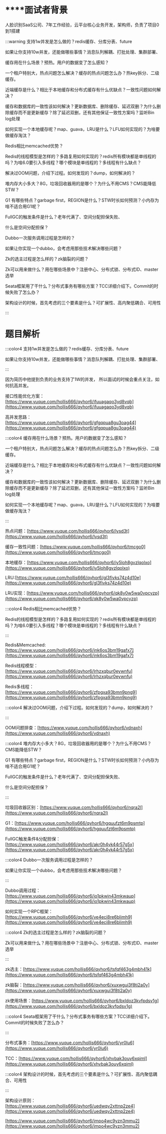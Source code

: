 # **<font style="color:rgb(38, 38, 38);"></font>**面试者背景


人脸识别SaaS公司、7年工作经验，云平台核心业务开发，架构师，负责了项目0到1搭建



:::warning
支持1w并发是怎么做的？redis缓存、分库分表、future

如果让你支持10w并发，还能做哪些事情？消息队列解耦、打批处理、集群部署、

缓存用在什么场景？预热。用户的数据变了怎么感知？

一个租户特别大，热点问题怎么解决？缓存的热点问题怎么办？热key拆分、二级缓存。

近端缓存是什么？相比于本地缓存和分布式缓存有什么优缺点？一致性问题如何解决？

缓存和数据库的一致性该如何解决？更新数据库、删除缓存、延迟双删？为什么删除缓存而不是更新缓存？除了延迟双删，还有其他保证一致性方案吗？监听Bin log处理

如何实现一个本地缓存呢？map、guava，LRU是什么？LFU如何实现的？为啥要做缓存淘汰？

Redis相比memcached优势？

Redis的线程模型是怎样的？多路复用如何实现的？redis所有模块都是单线程的吗？为啥6.0要引入多线程？哪个模块是单线程的？多线程有什么缺点？

解决过OOM问题，介绍下过程。如何发现的？dump，如何解决的？

堆内存大小多大？8G，垃圾回收器用的是哪个？为什么不用CMS？CMS能降低STW？

G1 有哪些特点？garbage first，REGION是什么？STW时长如何预测？小内存为啥不适合用G1呢？

FullGC的触发条件是什么？老年代满了、空间分配担保失败、

什么是空间分配担保？

Dubbo一次服务调用过程是怎样的？

如果让你实现一个dubbo，会考虑用那些技术解决哪些问题？

Zk的选主过程是怎么样的？zk脑裂的问题？

Zk可以用来做什么？用在哪些场景中？注册中心、分布式锁、分布式ID、master选举

Seata框架用了干什么？分布式事务有哪些方案？TCC详细介绍下。Commit的时候失败了怎么办？

架构设计的时候，首先考虑的三个要素是什么？可扩展性、高内聚低耦合、可用性

:::

# 题目解析


:::color4
支持1w并发是怎么做的？redis缓存、分库分表、future

如果让你支持10w并发，还能做哪些事情？消息队列解耦、打批处理、集群部署、

:::



因为简历中他提到负责的业务支持了1W的并发， 所以面试的时候会重点关注，如何抗高并发。



接口性能优化方案：[https://www.yuque.com/hollis666/qyhor6/ifuuagaqo3yd8vqb](https://www.yuque.com/hollis666/qyhor6/ifuuagaqo3yd8vqb)

高并发思路：[https://www.yuque.com/hollis666/qyhor6/gfgqpua8gu3oag44](https://www.yuque.com/hollis666/qyhor6/gfgqpua8gu3oag44)



:::color4
缓存用在什么场景？预热。用户的数据变了怎么感知？

一个租户特别大，热点问题怎么解决？缓存的热点问题怎么办？热key拆分、二级缓存。

近端缓存是什么？相比于本地缓存和分布式缓存有什么优缺点？一致性问题如何解决？

缓存和数据库的一致性该如何解决？更新数据库、删除缓存、延迟双删？为什么删除缓存而不是更新缓存？除了延迟双删，还有其他保证一致性方案吗？监听Bin log处理

如何实现一个本地缓存呢？map、guava，LRU是什么？LFU如何实现的？为啥要做缓存淘汰？

:::



热点问题：[https://www.yuque.com/hollis666/qyhor6/lysd3t](https://www.yuque.com/hollis666/qyhor6/lysd3t)

缓存一致性问题：[https://www.yuque.com/hollis666/qyhor6/tmcgo0](https://www.yuque.com/hollis666/qyhor6/tmcgo0)

本地缓存：[https://www.yuque.com/hollis666/qyhor6/iy5loh8gvzlqolxo](https://www.yuque.com/hollis666/qyhor6/iy5loh8gvzlqolxo)

LRU:[https://www.yuque.com/hollis666/qyhor6/gl3fivks74z4d10e](https://www.yuque.com/hollis666/qyhor6/gl3fivks74z4d10e)

LRU实现：[https://www.yuque.com/hollis666/qyhor6/qk8y0w5wa0vpcyzp](https://www.yuque.com/hollis666/qyhor6/qk8y0w5wa0vpcyzp)





:::color4
Redis相比memcached优势？

Redis的线程模型是怎样的？多路复用如何实现的？redis所有模块都是单线程的吗？为啥6.0要引入多线程？哪个模块是单线程的？多线程有什么缺点？

:::



Redis&Memcached:[https://www.yuque.com/hollis666/qyhor6/ink6os3bm19gafx7](https://www.yuque.com/hollis666/qyhor6/ink6os3bm19gafx7)

Redis线程模型：[https://www.yuque.com/hollis666/qyhor6/lrhzxqbur0eywnfu](https://www.yuque.com/hollis666/qyhor6/lrhzxqbur0eywnfu)

Redis多线程：[https://www.yuque.com/hollis666/qyhor6/zfpgxa93bmn9png9](https://www.yuque.com/hollis666/qyhor6/zfpgxa93bmn9png9)



:::color4
解决过OOM问题，介绍下过程。如何发现的？dump，如何解决的？

:::



OOM问题排查：[https://www.yuque.com/hollis666/qyhor6/vdnaxh](https://www.yuque.com/hollis666/qyhor6/vdnaxh)



:::color4
堆内存大小多大？8G，垃圾回收器用的是哪个？为什么不用CMS？CMS能降低STW？

G1 有哪些特点？garbage first，REGION是什么？STW时长如何预测？小内存为啥不适合用G1呢？

FullGC的触发条件是什么？老年代满了、空间分配担保失败、

什么是空间分配担保？

:::



垃圾回收器区别：[https://www.yuque.com/hollis666/qyhor6/nqra2l](https://www.yuque.com/hollis666/qyhor6/nqra2l)

G1：[https://www.yuque.com/hollis666/qyhor6/hgquufzt6m9psmtp](https://www.yuque.com/hollis666/qyhor6/hgquufzt6m9psmtp)

FullGC触发条件&分配担保：[https://www.yuque.com/hollis666/qyhor6/akr0h4yk44r57g5x](https://www.yuque.com/hollis666/qyhor6/akr0h4yk44r57g5x)



:::color4
Dubbo一次服务调用过程是怎样的？

如果让你实现一个dubbo，会考虑用那些技术解决哪些问题？

:::



Dubbo调用过程：[https://www.yuque.com/hollis666/qyhor6/io1pkwin43mkwaup](https://www.yuque.com/hollis666/qyhor6/io1pkwin43mkwaup)

如何实现一个RPC框架：[https://www.yuque.com/hollis666/qyhor6/ve4eci8re6blimh9](https://www.yuque.com/hollis666/qyhor6/ve4eci8re6blimh9)



:::color4
Zk的选主过程是怎么样的？zk脑裂的问题？

Zk可以用来做什么？用在哪些场景中？注册中心、分布式锁、分布式ID、master选举

:::



zk选主：[https://www.yuque.com/hollis666/qyhor6/tsfqf463g4mbh41k](https://www.yuque.com/hollis666/qyhor6/tsfqf463g4mbh41k)

zk脑裂：[https://www.yuque.com/hollis666/qyhor6/xuxwgui3f8ti2a0y](https://www.yuque.com/hollis666/qyhor6/xuxwgui3f8ti2a0y)

zk使用场景：[https://www.yuque.com/hollis666/qyhor6/bxldoz3kvfpdsv1g](https://www.yuque.com/hollis666/qyhor6/bxldoz3kvfpdsv1g)



:::color4
Seata框架用了干什么？分布式事务有哪些方案？TCC详细介绍下。Commit的时候失败了怎么办？

:::



分布式事务：[https://www.yuque.com/hollis666/qyhor6/yr0lu6](https://www.yuque.com/hollis666/qyhor6/yr0lu6)

TCC：[https://www.yuque.com/hollis666/qyhor6/xhvbak3ouy6xqiml](https://www.yuque.com/hollis666/qyhor6/xhvbak3ouy6xqiml)



:::color4
架构设计的时候，首先考虑的三个要素是什么？可扩展性、高内聚低耦合、可用性

:::



架构设计原则：[https://www.yuque.com/hollis666/qyhor6/uedwqv2xttnp2ze4](https://www.yuque.com/hollis666/qyhor6/uedwqv2xttnp2ze4)

[https://www.yuque.com/hollis666/qyhor6/impo4wc9yzn3mmu2](https://www.yuque.com/hollis666/qyhor6/impo4wc9yzn3mmu2)

